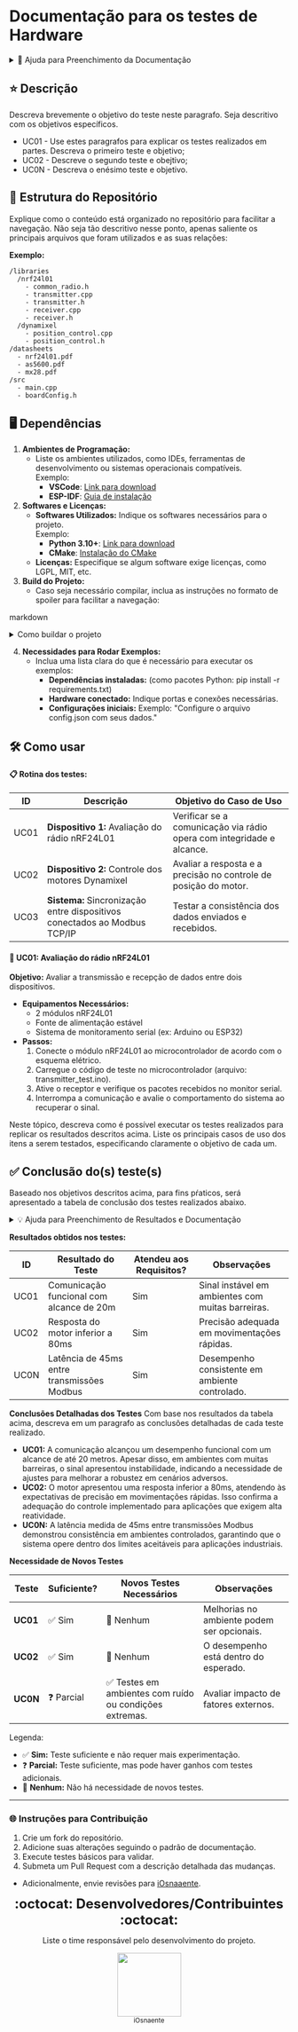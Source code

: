 # <strong>Documentação para os testes de Hardware</strong>

<details>
  <summary>📌 Ajuda para Preenchimento da Documentação</summary>

**Esta área serve para ajuda e poderá ser removida em documentações futuras** 

📊 📋 📝 ⭐ ✏️ 🎯 💡 ❗ ✅ ❌ 💻 🌐 🛠️ ⚠️🖼️ 📁 🦅 🐈 🐢 🦄 🚦 🔴 🟡 🟢📌 🔍 🕒 🔑

<details>
  <summary><strong>🖼️ Como Inserir Imagens</strong></summary>

Imagens podem ser adicionadas no Markdown utilizando o formato:

markdown
![Texto alternativo](URL_da_imagem)


**Exemplo:**
markdown
![Gráfico de Resultados](https://example.com/grafico.png)


Resultado:
![Gráfico de exemplo](https://miro.medium.com/v2/resize:fit:1400/1*HPUEfcPiw9JvDf1hAqBNkA.png)

</details>


<details>
  <summary><strong>📊 Como Criar Tabelas</strong></summary>

As tabelas são definidas com o seguinte formato:

markdown
| Cabeçalho 1 | Cabeçalho 2           | Cabeçalho 3           |
|-------------|-----------------------|-----------------------|
| Dado 1      | Dado 2               | Dado 3               |
| Outro dado  | Mais informações aqui | Observações adicionais |


**Exemplo de Resultado:**

| ID    | Resultado do Teste                           | Atendeu aos Requisitos? | Observações                                       |
|-------|----------------------------------------------|--------------------------|--------------------------------------------------|
| UC01  | Comunicação funcional com alcance de 20m     | Sim                      | Sinal instável em ambientes com muitas barreiras. |
| UC02  | Resposta do motor inferior a 80ms            | Sim                      | Precisão adequada em movimentações rápidas.      |


</details>

<details>
  <summary><strong>📋 Como Criar Listas Enumeradas</strong></summary>
  
Para criar uma lista ordenada, use números seguidos por um ponto:

markdown
1. Item 1
2. Item 2
3. Item 3


**Resultado:**
1. Item 1
2. Item 2
3. Item 3
   

</details>

<details>
  <summary><strong>📝 Como Criar Listas Não Enumeradas</strong></summary>

Para criar uma lista não ordenada, use - ou * antes do texto:

markdown
- Primeiro item
- Segundo item
- Terceiro item


**Resultado:**
- Primeiro item
- Segundo item
- Terceiro item

</details>

</details>

## **⭐ Descrição**

Descreva brevemente o objetivo do teste neste paragrafo. Seja descritivo com os objetivos específicos.

- UC01 - Use estes paragrafos para explicar os testes realizados em partes. Descreva o primeiro teste e objetivo;
- UC02 - Descreve o segundo teste e obejtivo;
- UC0N - Descreva o enésimo teste e objetivo. 



## 📁 Estrutura do Repositório

Explique como o conteúdo está organizado no repositório para facilitar a navegação. Não seja tão descritivo nesse ponto, apenas saliente os principais arquivos que foram utilizados e as suas relações:

**Exemplo:**
```
/libraries
  /nrf24l01
    - common_radio.h
    - transmitter.cpp
    - transmitter.h
    - receiver.cpp
    - receiver.h
  /dynamixel
    - position_control.cpp
    - position_control.h
/datasheets
  - nrf24l01.pdf
  - as5600.pdf
  - mx28.pdf
/src
  - main.cpp
  - boardConfig.h
```


## 🖥️ Dependências  
1. **Ambientes de Programação:**  
   - Liste os ambientes utilizados, como IDEs, ferramentas de desenvolvimento ou sistemas operacionais compatíveis.  
     Exemplo:  
     - **VSCode**: [Link para download](https://code.visualstudio.com/)  
     - **ESP-IDF**: [Guia de instalação](https://docs.espressif.com/projects/esp-idf/en/latest/esp32/get-started/index.html)  
2. **Softwares e Licenças:**  
   - **Softwares Utilizados:** Indique os softwares necessários para o projeto.  
     Exemplo:  
     - **Python 3.10+**: [Link para download](https://www.python.org/downloads/)  
     - **CMake**: [Instalação do CMake](https://cmake.org/install/)  
   - **Licenças:** Especifique se algum software exige licenças, como LGPL, MIT, etc.  
3. **Build do Projeto:**  
   - Caso seja necessário compilar, inclua as instruções no formato de spoiler para facilitar a navegação:  
     
markdown
     <details>
       <summary>Como buildar o projeto</summary>
       1. Clone o repositório:
bash
       git clone https://github.com/iOsnaaente/seu-repositorio.git
       cd seu-repositorio
       
2. Configure as dependências usando o seguinte comando:
bash
       ./configure.sh
       
3. Compile o código com:
bash
       make
       
</details>
  
4. **Necessidades para Rodar Exemplos:**  
   - Inclua uma lista clara do que é necessário para executar os exemplos:  
     - **Dependências instaladas:** (como pacotes Python: pip install -r requirements.txt)  
     - **Hardware conectado:** Indique portas e conexões necessárias.  
     - **Configurações iniciais:** Exemplo: "Configure o arquivo config.json com seus dados."  


## 🛠️ Como usar 

#### 📋 Rotina dos testes:  

| ID    | Descrição                                                                 | Objetivo do Caso de Uso                                             |
|-------|---------------------------------------------------------------------------|----------------------------------------------------------------------|
| UC01  | **Dispositivo 1:** Avaliação do rádio nRF24L01                            | Verificar se a comunicação via rádio opera com integridade e alcance. |
| UC02  | **Dispositivo 2:** Controle dos motores Dynamixel                         | Avaliar a resposta e a precisão no controle de posição do motor.     |
| UC03  | **Sistema:** Sincronização entre dispositivos conectados ao Modbus TCP/IP | Testar a consistência dos dados enviados e recebidos.                |


#### 📝 UC01: Avaliação do rádio nRF24L01  
**Objetivo:** Avaliar a transmissão e recepção de dados entre dois dispositivos.
- **Equipamentos Necessários:**
  - 2 módulos nRF24L01
  - Fonte de alimentação estável
  - Sistema de monitoramento serial (ex: Arduino ou ESP32)
- **Passos:**
  1. Conecte o módulo nRF24L01 ao microcontrolador de acordo com o esquema elétrico.
  2. Carregue o código de teste no microcontrolador (arquivo: transmitter_test.ino).
  3. Ative o receptor e verifique os pacotes recebidos no monitor serial.
  4. Interrompa a comunicação e avalie o comportamento do sistema ao recuperar o sinal.

Neste tópico, descreva como é possível executar os testes realizados para replicar os resultados descritos acima. 
Liste os principais casos de uso dos itens a serem testados, especificando claramente o objetivo de cada um.



## **✅ Conclusão do(s) teste(s)**
Baseado nos objetivos descritos acima, para fins pŕaticos, será apresentado a tabela de conclusão dos testes realizados abaixo.


<details>
  <summary>💡 Ajuda para Preenchimento de Resultados e Documentação</summary>

### **Instruções para Preenchimento de Resultados**

1. Para cada teste realizado, registre os resultados em uma tabela.
2. Se possível, insira imagens ou links para logs e gráficos (ajuda abaixo).
3. Liste os problemas observados e os contextos relevantes.
4. Conclua com o status do teste, avaliando a necessidade de mais avaliações ou se as conclusões obtidas são suficientes. 

</details>

**Resultados obtidos nos testes:**

| ID    | Resultado do Teste                           | Atendeu aos Requisitos? | Observações                                       |
|-------|----------------------------------------------|--------------------------|--------------------------------------------------|
| UC01  | Comunicação funcional com alcance de 20m     | Sim                      | Sinal instável em ambientes com muitas barreiras. |
| UC02  | Resposta do motor inferior a 80ms            | Sim                      | Precisão adequada em movimentações rápidas.      |
| UC0N  | Latência de 45ms entre transmissões Modbus   | Sim                      | Desempenho consistente em ambiente controlado.   |

**Conclusões Detalhadas dos Testes**
Com base nos resultados da tabela acima, descreva em um paragrafo as conclusões detalhadas de cada teste realizado.

- **UC01:** A comunicação alcançou um desempenho funcional com um alcance de até 20 metros. Apesar disso, em ambientes com muitas barreiras, o sinal apresentou instabilidade, indicando a necessidade de ajustes para melhorar a robustez em cenários adversos.  
- **UC02:** O motor apresentou uma resposta inferior a 80ms, atendendo às expectativas de precisão em movimentações rápidas. Isso confirma a adequação do controle implementado para aplicações que exigem alta reatividade.  
- **UC0N:** A latência medida de 45ms entre transmissões Modbus demonstrou consistência em ambientes controlados, garantindo que o sistema opere dentro dos limites aceitáveis para aplicações industriais.  



**Necessidade de Novos Testes**

| Teste   | Suficiente? | Novos Testes Necessários                                   | Observações                              |
|---------|-------------|-----------------------------------------------------------|------------------------------------------|
| **UC01** | ✅ Sim       | 🚫 Nenhum                                                 | Melhorias no ambiente podem ser opcionais. |
| **UC02** | ✅ Sim       | 🚫 Nenhum                                                 | O desempenho está dentro do esperado.   |
| **UC0N** | ❓ Parcial   | ✅ Testes em ambientes com ruído ou condições extremas.   | Avaliar impacto de fatores externos.    |

Legenda:  
- ✅ **Sim:** Teste suficiente e não requer mais experimentação.  
- ❓ **Parcial:** Teste suficiente, mas pode haver ganhos com testes adicionais.  
- 🚫 **Nenhum:** Não há necessidade de novos testes.


---


### 🌐 Instruções para Contribuição  
1. Crie um fork do repositório.  
2. Adicione suas alterações seguindo o padrão de documentação.  
3. Execute testes básicos para validar.  
4. Submeta um Pull Request com a descrição detalhada das mudanças.

- Adicionalmente, envie revisões para [iOsnaaente](https://github.com/iOsnaaente).




<p align="center">
  <strong><span style="font-size: 24px;">:octocat: Desenvolvedores/Contribuintes :octocat:</span></strong>
</p>

<p align="center">
  Liste o time responsável pelo desenvolvimento do projeto.
</p>

<p align="center">
  <a href="https://github.com/iOsnaaente">
    <img src="https://avatars.githubusercontent.com/u/45924781?v=4" width="115">
    <br><sub>iOsnaente</sub>
  </a>
</p>

